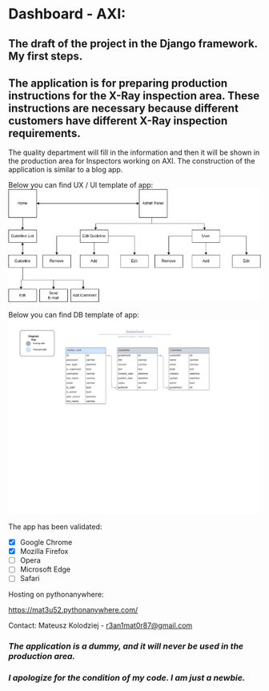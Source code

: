 # Dashboard - AXI:
## The draft of the project in the Django framework. My first steps.
## The application is for preparing production instructions for the X-Ray inspection area. These instructions are necessary because different customers have different X-Ray inspection requirements.
The quality department will fill in the information and then it will be shown in the production area for Inspectors working on AXI. 
The construction of the application is similar to a blog app.

Below you can find UX / UI template of app:
![Screenshot of UX template.](https://github.com/Mat3u52/Dashboard/blob/main/UX_Dashboard.drawio.png)

Below you can find DB template of app:
![Screenshot of DB template.](https://github.com/Mat3u52/Dashboard/blob/main/Datasheet.png)

The app has been validated:
- [X] Google Chrome
- [X] Mozilla Firefox
- [ ] Opera
- [ ] Microsoft Edge
- [ ] Safari

Hosting on pythonanywhere:

https://mat3u52.pythonanywhere.com/

Contact:
Mateusz Kolodziej - r3an1mat0r87@gmail.com

### *The application is a dummy, and it will never be used in the production area.*

### *I apologize for the condition of my code. I am just a newbie.*